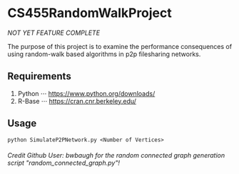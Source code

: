 # CS455RandomWalkProject
*NOT YET FEATURE COMPLETE*

The purpose of this project is to examine the performance consequences of using random-walk based algorithms in p2p filesharing networks.

## Requirements
1. Python
⋅⋅⋅ https://www.python.org/downloads/
2. R-Base
⋅⋅⋅ https://cran.cnr.berkeley.edu/

## Usage
```
python SimulateP2PNetwork.py <Number of Vertices>
```

###### Credit Github User: bwbaugh for the random connected graph generation script "random_connected_graph.py"!
